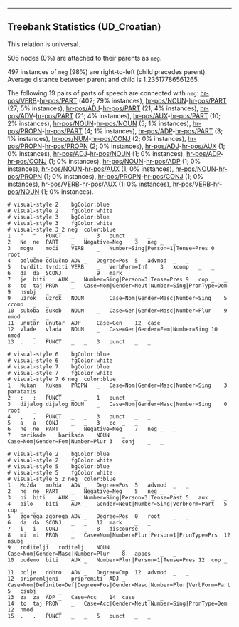 

--------------------------------------------------------------------------------

## Treebank Statistics (UD_Croatian)

This relation is universal.

506 nodes (0%) are attached to their parents as `neg`.

497 instances of `neg` (98%) are right-to-left (child precedes parent).
Average distance between parent and child is 1.23517786561265.

The following 19 pairs of parts of speech are connected with `neg`: [hr-pos/VERB]()-[hr-pos/PART]() (402; 79% instances), [hr-pos/NOUN]()-[hr-pos/PART]() (27; 5% instances), [hr-pos/ADJ]()-[hr-pos/PART]() (21; 4% instances), [hr-pos/ADV]()-[hr-pos/PART]() (21; 4% instances), [hr-pos/AUX]()-[hr-pos/PART]() (10; 2% instances), [hr-pos/NOUN]()-[hr-pos/NOUN]() (5; 1% instances), [hr-pos/PROPN]()-[hr-pos/PART]() (4; 1% instances), [hr-pos/ADP]()-[hr-pos/PART]() (3; 1% instances), [hr-pos/NUM]()-[hr-pos/CONJ]() (2; 0% instances), [hr-pos/PROPN]()-[hr-pos/PROPN]() (2; 0% instances), [hr-pos/ADJ]()-[hr-pos/AUX]() (1; 0% instances), [hr-pos/ADJ]()-[hr-pos/NOUN]() (1; 0% instances), [hr-pos/ADP]()-[hr-pos/CONJ]() (1; 0% instances), [hr-pos/NOUN]()-[hr-pos/ADP]() (1; 0% instances), [hr-pos/NOUN]()-[hr-pos/AUX]() (1; 0% instances), [hr-pos/NOUN]()-[hr-pos/PROPN]() (1; 0% instances), [hr-pos/PROPN]()-[hr-pos/CONJ]() (1; 0% instances), [hr-pos/VERB]()-[hr-pos/AUX]() (1; 0% instances), [hr-pos/VERB]()-[hr-pos/NOUN]() (1; 0% instances).


~~~ conllu
# visual-style 2	bgColor:blue
# visual-style 2	fgColor:white
# visual-style 3	bgColor:blue
# visual-style 3	fgColor:white
# visual-style 3 2 neg	color:blue
1	"	"	PUNCT	_	_	3	punct	_	_
2	Ne	ne	PART	_	Negative=Neg	3	neg	_	_
3	mogu	moći	VERB	_	Number=Sing|Person=1|Tense=Pres	0	root	_	_
4	odlučno	odlučno	ADV	_	Degree=Pos	5	advmod	_	_
5	tvrditi	tvrditi	VERB	_	VerbForm=Inf	3	xcomp	_	_
6	da	da	SCONJ	_	_	9	mark	_	_
7	je	biti	AUX	_	Number=Sing|Person=3|Tense=Pres	9	cop	_	_
8	to	taj	PRON	_	Case=Nom|Gender=Neut|Number=Sing|PronType=Dem	9	nsubj	_	_
9	uzrok	uzrok	NOUN	_	Case=Nom|Gender=Masc|Number=Sing	5	ccomp	_	_
10	sukoba	sukob	NOUN	_	Case=Gen|Gender=Masc|Number=Plur	9	nmod	_	_
11	unutar	unutar	ADP	_	Case=Gen	12	case	_	_
12	vlade	vlada	NOUN	_	Case=Gen|Gender=Fem|Number=Sing	10	nmod	_	_
13	.	.	PUNCT	_	_	3	punct	_	_

~~~


~~~ conllu
# visual-style 6	bgColor:blue
# visual-style 6	fgColor:white
# visual-style 7	bgColor:blue
# visual-style 7	fgColor:white
# visual-style 7 6 neg	color:blue
1	Kukan	Kukan	PROPN	_	Case=Nom|Gender=Masc|Number=Sing	3	parataxis	_	_
2	:	:	PUNCT	_	_	1	punct	_	_
3	dijalog	dijalog	NOUN	_	Case=Nom|Gender=Masc|Number=Sing	0	root	_	_
4	,	,	PUNCT	_	_	3	punct	_	_
5	a	a	CONJ	_	_	3	cc	_	_
6	ne	ne	PART	_	Negative=Neg	7	neg	_	_
7	barikade	barikada	NOUN	_	Case=Nom|Gender=Fem|Number=Plur	3	conj	_	_

~~~


~~~ conllu
# visual-style 2	bgColor:blue
# visual-style 2	fgColor:white
# visual-style 5	bgColor:blue
# visual-style 5	fgColor:white
# visual-style 5 2 neg	color:blue
1	Možda	možda	ADV	_	Degree=Pos	5	advmod	_	_
2	ne	ne	PART	_	Negative=Neg	5	neg	_	_
3	bi	biti	AUX	_	Number=Sing|Person=3|Tense=Past	5	aux	_	_
4	bilo	biti	AUX	_	Gender=Neut|Number=Sing|VerbForm=Part	5	cop	_	_
5	zgorega	zgorega	ADV	_	Degree=Pos	0	root	_	_
6	da	da	SCONJ	_	_	12	mark	_	_
7	i	i	CONJ	_	_	8	discourse	_	_
8	mi	mi	PRON	_	Case=Nom|Number=Plur|Person=1|PronType=Prs	12	nsubj	_	_
9	roditelji	roditelj	NOUN	_	Case=Nom|Gender=Masc|Number=Plur	8	appos	_	_
10	budemo	biti	AUX	_	Number=Plur|Person=1|Tense=Pres	12	cop	_	_
11	bolje	dobro	ADV	_	Degree=Cmp	12	advmod	_	_
12	pripremljeni	pripremiti	ADJ	_	Case=Nom|Definite=Def|Degree=Pos|Gender=Masc|Number=Plur|VerbForm=Part	5	csubj	_	_
13	za	za	ADP	_	Case=Acc	14	case	_	_
14	to	taj	PRON	_	Case=Acc|Gender=Neut|Number=Sing|PronType=Dem	12	nmod	_	_
15	.	.	PUNCT	_	_	5	punct	_	_

~~~


